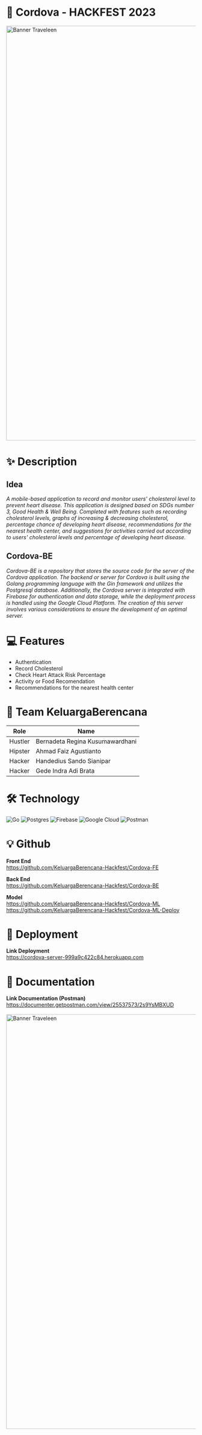 # 🌳 Cordova - HACKFEST 2023

<img width="1100" alt="Banner Traveleen" src="https://arcudskzafkijqukfool.supabase.co/storage/v1/object/public/cordova-hackfest-2023/Cordova.png">


# ✨ Description
## Idea
*A mobile-based application to record and monitor users' cholesterol level to prevent heart disease. This application is designed based on SDGs number 3, Good Health & Well Being. Completed with features such as recording cholesterol levels, graphs of increasing & decreasing cholesterol, percentage chance of developing heart disease, recommendations for the nearest health center, and suggestions for activities carried out according to users' cholesterol levels and percentage of developing heart disease.*

## Cordova-BE
*Cordova-BE is a repository that stores the source code for the server of the Cordova application. The backend or server for Cordova is built using the Golang programming language with the Gin framework and utilizes the Postgresql database. Additionally, the Cordova server is integrated with Firebase for authentication and data storage, while the deployment process is handled using the Google Cloud Platform. The creation of this server involves various considerations to ensure the development of an optimal server.*

#  💻  Features
- Authentication
- Record Cholesterol
- Check Heart Attack Risk Percentage
- Activity or Food Recomendation
- Recommendations for the nearest health center


# 🏅 Team KeluargaBerencana
| Role | Name  |
| ------- | --- |
|Hustler|Bernadeta Regina Kusumawardhani|
|Hipster| Ahmad Faiz Agustianto|
|Hacker|Handedius Sando Sianipar|
|Hacker|Gede Indra Adi Brata|


#  🛠  Technology
 
![Go](https://img.shields.io/badge/go-%2300ADD8.svg?style=for-the-badge&logo=go&logoColor=white)  ![Postgres](https://img.shields.io/badge/postgres-%23316192.svg?style=for-the-badge&logo=postgresql&logoColor=white)
![Firebase](https://img.shields.io/badge/Firebase-039BE5?style=for-the-badge&logo=Firebase&logoColor=white)
![Google Cloud](https://img.shields.io/badge/GoogleCloud-%234285F4.svg?style=for-the-badge&logo=google-cloud&logoColor=white) ![Postman](https://img.shields.io/badge/Postman-FF6C37?style=for-the-badge&logo=postman&logoColor=white)



# 💡 Github
<b>Front End </br> </b>
https://github.com/KeluargaBerencana-Hackfest/Cordova-FE


<b>Back End </br> </b>
https://github.com/KeluargaBerencana-Hackfest/Cordova-BE

<b>Model </br> </b>
https://github.com/KeluargaBerencana-Hackfest/Cordova-ML <br>
https://github.com/KeluargaBerencana-Hackfest/Cordova-ML-Deploy

# 📢 Deployment
<b>Link Deployment </br> </b>
https://cordova-server-999a9c422c84.herokuapp.com

# 📸 Documentation
<b>Link Documentation (Postman) </br> </b>
https://documenter.getpostman.com/view/25537573/2s9YsMBXUD </br></br>
<img width="1100" alt="Banner Traveleen" src="https://arcudskzafkijqukfool.supabase.co/storage/v1/object/public/cordova-hackfest-2023/documentation-back-end.jpg">
